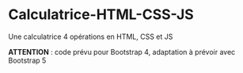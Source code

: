 # Calculatrice-HTML-CSS-JS
Une calculatrice 4 opérations en HTML, CSS et JS

**ATTENTION** : code prévu pour Bootstrap 4, adaptation à prévoir avec Bootstrap 5
